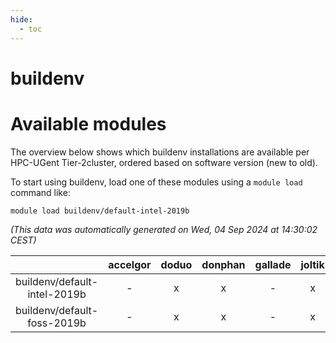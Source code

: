 ```yaml
---
hide:
  - toc
---
```


buildenv
========

# Available modules


The overview below shows which buildenv installations are available per HPC-UGent Tier-2cluster, ordered based on software version (new to old).

To start using buildenv, load one of these modules using a `module load` command like:

```shell
module load buildenv/default-intel-2019b
```

*(This data was automatically generated on Wed, 04 Sep 2024 at 14:30:02 CEST)*  

| |accelgor|doduo|donphan|gallade|joltik|shinx|skitty|
| :---: | :---: | :---: | :---: | :---: | :---: | :---: | :---: |
|buildenv/default-intel-2019b|-|x|x|-|x|-|x|
|buildenv/default-foss-2019b|-|x|x|-|x|-|x|
